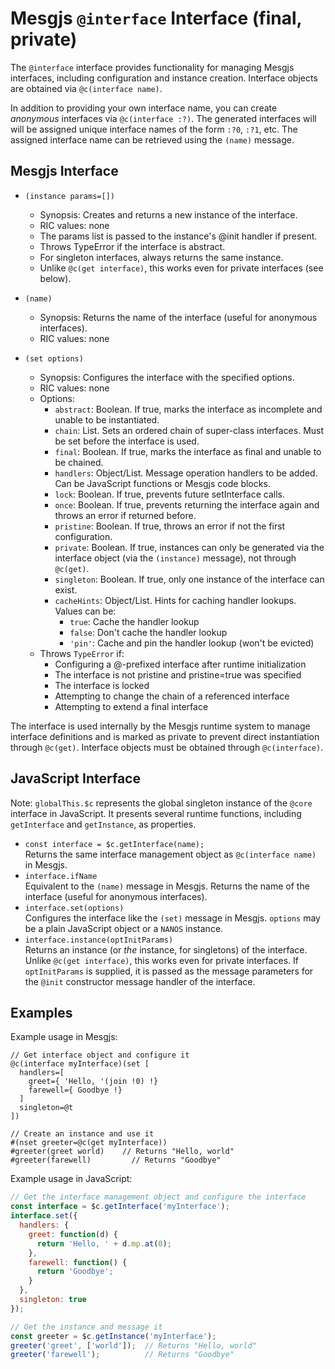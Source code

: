 # Mesgjs `@interface` Interface (final, private)

The `@interface` interface provides functionality for managing Mesgjs interfaces, including configuration and instance creation. Interface objects are obtained via `@c(interface name)`.

In addition to providing your own interface name, you can create *anonymous* interfaces via `@c(interface :?)`. The generated interfaces will will be assigned unique interface names of the form `:?0`, `:?1`, etc. The assigned interface name can be retrieved using the `(name)` message.

## Mesgjs Interface

* `(instance params=[])`
  * Synopsis: Creates and returns a new instance of the interface.
  * RIC values: none
  * The params list is passed to the instance's @init handler if present.
  * Throws TypeError if the interface is abstract.
  * For singleton interfaces, always returns the same instance.
  * Unlike `@c(get interface)`, this works even for private interfaces (see below).

* `(name)`
  * Synopsis: Returns the name of the interface (useful for anonymous interfaces).
  * RIC values: none

* `(set options)`
  * Synopsis: Configures the interface with the specified options.
  * RIC values: none
  * Options:
    * `abstract`: Boolean. If true, marks the interface as incomplete and unable to be instantiated.
    * `chain`: List. Sets an ordered chain of super-class interfaces. Must be set before the interface is used.
    * `final`: Boolean. If true, marks the interface as final and unable to be chained.
    * `handlers`: Object/List. Message operation handlers to be added. Can be JavaScript functions or Mesgjs code blocks.
    * `lock`: Boolean. If true, prevents future setInterface calls.
    * `once`: Boolean. If true, prevents returning the interface again and throws an error if returned before.
    * `pristine`: Boolean. If true, throws an error if not the first configuration.
    * `private`: Boolean. If true, instances can only be generated via the interface object (via the `(instance)` message), not through `@c(get)`.
    * `singleton`: Boolean. If true, only one instance of the interface can exist.
    * `cacheHints`: Object/List. Hints for caching handler lookups. Values can be:
      * `true`: Cache the handler lookup
      * `false`: Don't cache the handler lookup
      * `'pin'`: Cache and pin the handler lookup (won't be evicted)
  * Throws `TypeError` if:
    * Configuring a @-prefixed interface after runtime initialization
    * The interface is not pristine and pristine=true was specified
    * The interface is locked
    * Attempting to change the chain of a referenced interface
    * Attempting to extend a final interface

The interface is used internally by the Mesgjs runtime system to manage interface definitions and is marked as private to prevent direct instantiation through `@c(get)`. Interface objects must be obtained through `@c(interface)`.

## JavaScript Interface

Note: `globalThis.$c` represents the global singleton instance of the `@core` interface in JavaScript. It presents several runtime functions, including `getInterface` and `getInstance`, as properties.

* `const interface = $c.getInterface(name);`\
Returns the same interface management object as `@c(interface name)` in Mesgjs.
* `interface.ifName`\
Equivalent to the `(name)` message in Mesgjs. Returns the name of the interface (useful for anonymous interfaces).
* `interface.set(options)`\
Configures the interface like the `(set)` message in Mesgjs. `options` may be a plain JavaScript object or a `NANOS` instance.
* `interface.instance(optInitParams)`\
Returns an instance (or *the* instance, for singletons) of the interface. Unlike `@c(get interface)`, this works even for private interfaces. If `optInitParams` is supplied, it is passed as the message parameters for the `@init` constructor message handler of the interface.

## Examples

Example usage in Mesgjs:
```mesgjs
// Get interface object and configure it
@c(interface myInterface)(set [
  handlers=[
    greet={ 'Hello, '(join !0) !}
    farewell={ Goodbye !}
  ]
  singleton=@t
])

// Create an instance and use it
#(nset greeter=@c(get myInterface))
#greeter(greet world)    // Returns "Hello, world"
#greeter(farewell)         // Returns "Goodbye"
```

Example usage in JavaScript:
```javascript
// Get the interface management object and configure the interface
const interface = $c.getInterface('myInterface');
interface.set({
  handlers: {
    greet: function(d) {
      return 'Hello, ' + d.mp.at(0);
    },
    farewell: function() {
      return 'Goodbye';
    }
  },
  singleton: true
});

// Get the instance and message it
const greeter = $c.getInstance('myInterface');
greeter('greet', ['world']);  // Returns "Hello, world"
greeter('farewell');          // Returns "Goodbye"
```